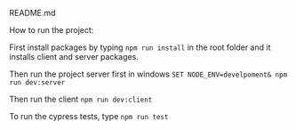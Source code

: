 README.md

How to run the project:

First install packages by typing `npm run install` in the root folder and it installs client and server packages.

Then run the project server first in windows `SET NODE_ENV=develpoment& npm run dev:server`

Then run the client `npm run dev:client`

To run the cypress tests, type `npm run test` 
